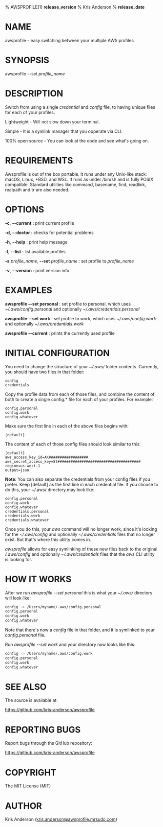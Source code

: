 % AWSPROFILE(1) __release_version__
% Kris Anderson
% __release_date__

# NAME

awsprofile - easy switching between your multiple AWS profiles

# SYNOPSIS

awsprofile --set *profile_name*

# DESCRIPTION

Switch from using a single *credential* and *config* file, to having unique files for each of your profiles.

Lightweight - Will not slow down your terminal.

Simple - It is a symlink manager that you opperate via CLI.

100% open source - You can look at the code and see what's going on.

# REQUIREMENTS

Awsprofile is out of the box portable. It runs under any Unix-like stack: macOS, Linux, *BSD, and WSL. It runs as under /bin/sh and is fully POSIX compatible. Standard utilities like command, basename, find, readlink, realpath and tr are also needed.

# OPTIONS

**-c**, **-\-current**
: print current profile

**-d**, **--doctor**
: checks for potential problems

**-h**, **-\-help**
: print help message

**-l**, **-\-list**
: list available profiles

**-s** *profile_name*, **-\-set** *profile_name*
: set profile to *profile_name*

**-v**, **-\-version**
: print version info

# EXAMPLES

**awsprofile -\-set personal**
: set profile to personal, which uses *~/.aws/config.personal* and optionally *~/.aws/credentials.personal*

**awsprofile -\-set work**
: set profile to work, which uses *~/.aws/config.work* and optionally *~/.aws/credentials.work*

**awsprofile -\-current**
: prints the currently used profile

# INITIAL CONFIGURATION

You need to change the structure of your *~/.aws/* folder contents. Currently, you should have two files in that folder:

```text
config
credentials
```

Copy the profile data from each of those files, and combine the content of both to create a single config.\* file for each of your profiles. For example:

```text
config.personal
config.work
config.whatever
```

Make sure the first line in each of the above files begins with:

```text
[default]
```

The content of each of those config files should look similar to this:

```text
[default]
aws_access_key_id=AK##################
aws_secret_access_key=8t######################################
region=us-west-1
output=json
```

**Note:** You can also separate the credentials from your config files if you prefer. Keep [default] as the first line in each credential file. If you choose to do this, your ~/.aws/ directory may look like:

```text
config.personal
config.work
config.whatever
credentials.personal
credentials.work
credentials.whatever
```

Once you do this, your *aws* command will no longer work, since it's looking for the *~/.aws/config* and optionally *~/.aws/credentials* files that no longer exist. But that's where this utility comes in.

*awsprofile* allows for easy symlinking of these new files back to the original */.aws/config* and optionally *~/.aws/credentials* files that the *aws* CLI utility is looking for.

# HOW IT WORKS

After we run *awsprofile --set personal* this is what your *~/.aws/* directory will look like:

```bash
config -> /Users/myname/.aws/config.personal
config.personal
config.work
config.whatever
```

Note that there's now a *config* file in that folder, and it is symlinked to your *config.personal* file.

Run *awsprofile --set work* and your directory now looks like this:

```bash
config -> /Users/myname/.aws/config.work
config.personal
config.work
config.whatever
```

# SEE ALSO

The source is available at:

<https://github.com/kris-anderson/awsprofile>

# REPORTING BUGS

Report bugs through ths GitHub repository:

<https://github.com/kris-anderson/awsprofile>

# COPYRIGHT

The MIT License (MIT)

# AUTHOR

Kris Anderson (kris.anderson@awsprofile.mrsudo.com)
